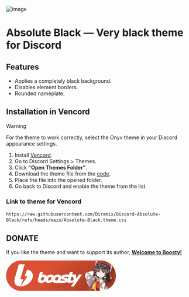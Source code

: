 ![image](https://github.com/user-attachments/assets/bfd15846-4c3b-47f8-8d54-698bca42d283)
# Absolute Black — Very black theme for Discord

## Features

- Applies a completely black background.  
- Disables element borders.
- Rounded nameplate.

## Installation in Vencord

> [!WARNING]
> For the theme to work correctly, select the Onyx theme in your Discord appearance settings.

1. Install [Vencord](https://vencord.dev/).  
2. Go to Discord Settings > Themes.  
3. Click **"Open Themes Folder"**.  
4. Download the theme file from the [code](https://github.com/Diramix/Discord-Absolute-Black/archive/refs/heads/main.zip).  
5. Place the file into the opened folder.  
6. Go back to Discord and enable the theme from the list.

### Link to theme for Vencord
```
https://raw.githubusercontent.com/Diramix/Discord-Absolute-Black/refs/heads/main/Absolute-Black.theme.css
```

## DONATE  
If you like the theme and want to support its author, [**Welcome to Boosty!**](https://boosty.to/diramix)  
<p>
    <a href="https://boosty.to/diramix">
      <img width="300" alt="ᓚᘏᗢ Kitty is waiting for your coin" src="https://github.com/Diramix/Diramix/raw/main/assets/boosty_button.png?raw=true">
    </a>
</p>
